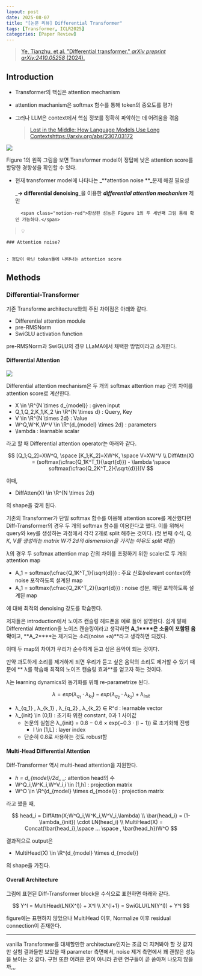 ```yaml
---
layout: post
date: 2025-08-07
title: "[논문 리뷰] Differential Transformer"
tags: [Transformer, ICLR2025]
categories: [Paper Review]
---
```


> [Ye, Tianzhu, et al. "Differential transformer." ](https://arxiv.org/abs/2410.05258)[_arXiv preprint arXiv:2410.05258_](https://arxiv.org/abs/2410.05258)[ (2024).](https://arxiv.org/abs/2410.05258)



## Introduction

- Transformer의 핵심은 attention mechanism
- attention machanism은 softmax 함수를 통해 token의 중요도를 평가
- 그러나 LLM은 context에서 핵심 정보를 정확히 파악하는 데 어려움을 겪음

	> [Lost in the Middle: How Language Models Use Long Contextshttps://arxiv.org/abs/2307.03172](https://arxiv.org/abs/2307.03172)


![](https://prod-files-secure.s3.us-west-2.amazonaws.com/542b861c-36a8-4051-84e5-8804b6728dba/9083ea56-691a-4752-ae26-47f403431ac8/image.png?X-Amz-Algorithm=AWS4-HMAC-SHA256&X-Amz-Content-Sha256=UNSIGNED-PAYLOAD&X-Amz-Credential=ASIAZI2LB4664SUGYWTO%2F20250919%2Fus-west-2%2Fs3%2Faws4_request&X-Amz-Date=20250919T150052Z&X-Amz-Expires=3600&X-Amz-Security-Token=IQoJb3JpZ2luX2VjEFsaCXVzLXdlc3QtMiJHMEUCIGPjqQywfFqZkf0XtqGm1HkhjR3bGomh13qzYyM0YftXAiEA93OjtDnJiXRlpeCzjY%2BDXm0MEttJan7yEmt1IPvxeawqiAQI1P%2F%2F%2F%2F%2F%2F%2F%2F%2F%2FARAAGgw2Mzc0MjMxODM4MDUiDBdL9%2BRCaX%2F%2F%2Bz9fhyrcA2Uo65WfEOHOsy34gM1%2FxtOUTeCqhEBpNVtCueh3YpT46zvKbc8CCiAIpoN8L4%2FQZxKL4jXMnJvBN%2Bz6o%2BPHDnT0xEWRKMaakaGUG0iptJr3Y9sTJ9NjPgYDcDoksPXBQiMZ9ITjQZhKaQ3DLAOQDG2%2BEltRmNeoWK9FByzA16jug2FRkwjwHTsdvYpBgn895fCB3kHyeBXxS%2Fs8%2BpQ%2FVqNUvOG82XCTmNDN%2BHi6X3I%2FIs0iLeOtw81rOL6r1GGXw9VSFaWOIskLcYK6l2UnLYBA0vyOEt05TP3cGB2IbWprBH3PcUl%2BwHv6xNktr1WTkxQkVZWjNT8JK3xsFIhR%2B89dNYsIH%2F57HvmgAx2uV3fm%2FvqJyiRV%2FR4f1nXknicBiRTiY7Wm%2FMSVB0MhiIbCrXnfcrEXtYEuGjUvvFWwj3KE0EeLA%2FITreWTIKuJOLAMaWokZ1Xf6bIcuP1fPg%2FQYQHXA0vIcdhopKa4wroahoz0aPHLTB%2BJ31RSK4AyiC9IB2%2BoApoUHjQeyBdqj0LvQW45o5voB3QszFH5lXi0KRKqZH4PYn8R%2FzaR4Ojl6CEZ2nUbBIm5xtrsMmIiNMyWCdG7JwTnlf4eFOgrZrH5zsDQddWFjT156SHOz1VkMJfktMYGOqUB6sEaBAeEPqm48j4vuM8nrY5LSRo1yOGtSiPcCQHRk9MZaeBPDhhJONwuczrtXtn%2BmetYoB2k1iC%2FA2r5EpABgeH1qf4gBQ%2BjBxFIwzXzxK%2B0ZrsYlGVo2O1o0zPR%2BKCy9Xg%2F13Q21dzUOlndE0BPkxQFO4mnU%2FTkglROiaxlYyFnADrk%2FZ5hlYBNnsZK54yr3u1PM2ClZ9UpkGhwD9s3TRmtRhKM&X-Amz-Signature=c0447839d12d5255435aaa9d283cf3333e14f14ebc7e0fb547533bd835dcb8ab&X-Amz-SignedHeaders=host&x-amz-checksum-mode=ENABLED&x-id=GetObject)


Figure 1의 왼쪽 그림을 보면 Transformer model이 정답에 낮은 attention score를 할당한 경향성을 확인할 수 있다.

- 현재 transformer model에 나타나는 _**attention noise **_문제 해결 필요성

	_**→ differential denoising**_을 이용한 _**differential attention mechanism**_ 제안


		<span class="notion-red">향상된 성능은 Figure 1의 두 세번째 그림 통해 확인 가능하다.</span>


> 💡 


	### Attention noise?


	: 정답이 아닌 token들에 나타나는 attention score



## Methods



### Differential-Transformer


기존 Transforme architecture와의 주된 차이점은 아래와 같다.

- Differential attention module
- pre-RMSNorm
- SwiGLU activation function

pre-RMSNorm과 SwiGLU의 경우 LLaMA에서 채택한 방법이라고 소개한다.



#### Differential Attention


![](https://prod-files-secure.s3.us-west-2.amazonaws.com/542b861c-36a8-4051-84e5-8804b6728dba/116d70b2-1963-4810-9167-f4c7d8a06e8f/image.png?X-Amz-Algorithm=AWS4-HMAC-SHA256&X-Amz-Content-Sha256=UNSIGNED-PAYLOAD&X-Amz-Credential=ASIAZI2LB4664SUGYWTO%2F20250919%2Fus-west-2%2Fs3%2Faws4_request&X-Amz-Date=20250919T150052Z&X-Amz-Expires=3600&X-Amz-Security-Token=IQoJb3JpZ2luX2VjEFsaCXVzLXdlc3QtMiJHMEUCIGPjqQywfFqZkf0XtqGm1HkhjR3bGomh13qzYyM0YftXAiEA93OjtDnJiXRlpeCzjY%2BDXm0MEttJan7yEmt1IPvxeawqiAQI1P%2F%2F%2F%2F%2F%2F%2F%2F%2F%2FARAAGgw2Mzc0MjMxODM4MDUiDBdL9%2BRCaX%2F%2F%2Bz9fhyrcA2Uo65WfEOHOsy34gM1%2FxtOUTeCqhEBpNVtCueh3YpT46zvKbc8CCiAIpoN8L4%2FQZxKL4jXMnJvBN%2Bz6o%2BPHDnT0xEWRKMaakaGUG0iptJr3Y9sTJ9NjPgYDcDoksPXBQiMZ9ITjQZhKaQ3DLAOQDG2%2BEltRmNeoWK9FByzA16jug2FRkwjwHTsdvYpBgn895fCB3kHyeBXxS%2Fs8%2BpQ%2FVqNUvOG82XCTmNDN%2BHi6X3I%2FIs0iLeOtw81rOL6r1GGXw9VSFaWOIskLcYK6l2UnLYBA0vyOEt05TP3cGB2IbWprBH3PcUl%2BwHv6xNktr1WTkxQkVZWjNT8JK3xsFIhR%2B89dNYsIH%2F57HvmgAx2uV3fm%2FvqJyiRV%2FR4f1nXknicBiRTiY7Wm%2FMSVB0MhiIbCrXnfcrEXtYEuGjUvvFWwj3KE0EeLA%2FITreWTIKuJOLAMaWokZ1Xf6bIcuP1fPg%2FQYQHXA0vIcdhopKa4wroahoz0aPHLTB%2BJ31RSK4AyiC9IB2%2BoApoUHjQeyBdqj0LvQW45o5voB3QszFH5lXi0KRKqZH4PYn8R%2FzaR4Ojl6CEZ2nUbBIm5xtrsMmIiNMyWCdG7JwTnlf4eFOgrZrH5zsDQddWFjT156SHOz1VkMJfktMYGOqUB6sEaBAeEPqm48j4vuM8nrY5LSRo1yOGtSiPcCQHRk9MZaeBPDhhJONwuczrtXtn%2BmetYoB2k1iC%2FA2r5EpABgeH1qf4gBQ%2BjBxFIwzXzxK%2B0ZrsYlGVo2O1o0zPR%2BKCy9Xg%2F13Q21dzUOlndE0BPkxQFO4mnU%2FTkglROiaxlYyFnADrk%2FZ5hlYBNnsZK54yr3u1PM2ClZ9UpkGhwD9s3TRmtRhKM&X-Amz-Signature=24156e214a180300dba7c8de479ed2ad7d936396e81fbe58803b3c241ff4fc80&X-Amz-SignedHeaders=host&x-amz-checksum-mode=ENABLED&x-id=GetObject)


Differential attention mechanism은 두 개의 softmax attention map 간의 차이를 attention score로 계산한다.

- X \in \R^{N \times d\_{model}} : given input
- Q\_1,Q\_2,K\_1,K\_2 \in \R^{N \times d} : Query, Key
- V \in \R^{N \times 2d} : Value
- W^Q,W^K,W^V \in \R^{d\_{model} \times 2d} : parameters
- \lambda : learnable scalar

라고 할 때 Differential attention operator는 아래와 같다.


$$
[Q_1;Q_2]=XW^Q, \space [K_1;K_2]=XW^K, \space V=XW^V \\
DiffAttn(X) = (softmax(\cfrac{Q_1K^T_1}{\sqrt{d}}) - \lambda \space softmax(\cfrac{Q_2K^T_2}{\sqrt{d}}))V
$$


이때,

- DiffAtten(X) \in \R^{N \times 2d}

의 shape을 갖게 된다.


기존의 Transformer가 단일 softmax 함수를 이용해 attention score를 계산했다면 Diff-Transformer의 경우 두 개의 softmax 함수를 이용한다고 했다. 이를 위해서 query와 key를 생성하는 과정에서 각각 2개로 split 해주는 것이다. <span class="notion-red">(첫 번째 수식, </span><span class="notion-red">_Q, K, V를 생성하는 matrix W가 2d의 dismension을 가지는 이유도 split 때문_</span><span class="notion-red">)</span>


 λ의 경우 두 softmax attention map 간의 차이를 조정하기 위한 scaler로 두 개의 attention map

- A\_1 = softmax(\cfrac{Q\_1K^T\_1}{\sqrt{d}}) : 주요 신호(relevant context)와 noise 포착하도록 설계된 map
- A\_1 = softmax(\cfrac{Q\_2K^T\_2}{\sqrt{d}}) : noise 성분, 패턴 포착하도록 설계된 map 

에 대해 최적의 denoising 강도를 학습한다.


저자들은 introduction에서 노이즈 캔슬링 헤드폰을 예로 들어 설명한다. 쉽게 말해 Differential Attention을 노이즈 캔슬링이라고 생각하면 **A\_1****은 소음이 포함된 음악**이고, **A\_2****는 제거되는 소리(noise +a)**라고 생각하면 되겠다. 


이때 두 map의 차이가 우리가 순수하게 듣고 싶은 음악이 되는 것이다. 


만약 과도하게 소리를 제거하게 되면 우리가 듣고 싶은 음악의 소리도 제거할 수 있기 때문에 ** λ를 학습해 최적의 노이즈 캔슬링 효과**를 얻고자 하는 것이다.


λ는 learning dynamics와 동기화를 위해 re-parametrize 된다.


$$
\lambda = exp(\lambda_{q_1} \cdot \lambda_{k_1}) - exp(\lambda_{q_2} \cdot \lambda_{k_2}) + \lambda_{init}
$$

- λ\_{q\_1} , λ\_{k\_1} , λ\_{q\_2} , λ\_{k\_2} ∈ R^d : learnable vector
- λ\_{init} \in (0,1) : 초기화 위한 constant, 0과 1 사이값
	- 논문의 실험은 λ\_{init} = 0.8 − 0.6 × exp(−0.3 · (l − 1)) 로 초기화해 진행
		- l \in [1,L] : layer index
	- 단순히 0.8로 사용하는 것도 robust함


#### **Multi-Head Differential Attention**


Diff-Transformer 역시 multi-head attention을 지원한다.

- _h = d\_{model}/2d__ _: attention head의 수
- W^Q\_i,W^K\_i,W^V\_i,i \in [1,h] : projection matrix
- W^O \in \R^{d\_{model} \times d\_{model}} : projection matrix

라고 했을 때,


$$
head_i = DiffAttn(X;W^Q_i,W^K_i,W^V_i,\lambda) \\
\bar{head_i} = (1-\lambda_{init}) \cdot LN(head_i) \\
MultiHead(X) = Concat(\bar{head_i},\space ... \space , \bar{head_h})W^O
$$


결과적으로 output은

- MultiHead(X) \in \R^{d\_{model} \times d\_{model}}

의 shape을 가진다.



#### Overall Architecture


그림에 표현된 Diff-Transformer block을 수식으로 표현하면 아래와 같다.


$$
Y^l = MultiHead(LN(X^l)) + X^l \\
X^{l+1} = SwiGLU(LN(Y^l)) + Y^l
$$


figure에는 표현하지 않았으나 MultiHead 이후, Normalize 이후 residual connection이 존재한다.


---


vanilla Transformer를 대체할만한 architecture인지는 조금 더 지켜봐야 할 것 같지만 실험 결과들만 보았을 때 parameter 측면에서, noise 제거 측면에서 꽤 괜찮은 성능을 보이는 것 같다. 구현 또한 어려운 편이 아니라 관련 연구들이 곧 쏟아져 나오지 않을까,,,

